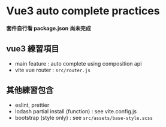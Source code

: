 # Vue3 auto complete practices
**套件自行看 package.json**
**尚未完成**

## vue3 練習項目
* main feature : auto complete using composition api
* vite vue router : `src/router.js`


## 其他練習包含
* eslint, prettier
* lodash partial install (function) : see vite.config.js
* bootstrap (style only) : see `src/assets/base-style.scss`
